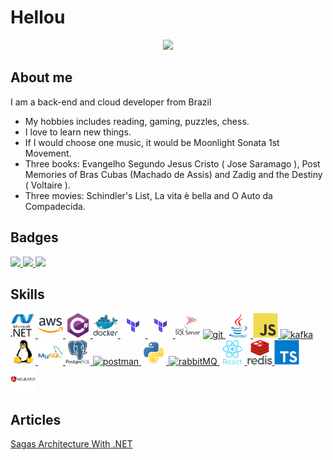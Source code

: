 # Hellou

<div align="center"> 
  <img src="https://media.giphy.com/media/ASd0Ukj0y3qMM/giphy.gif" 
  </img> 
</div>

## About me
I am a back-end and cloud developer from Brazil
  - My hobbies includes reading, gaming, puzzles, chess.
  - I love to learn new things.
  - If I would choose one music, it would be Moonlight Sonata 1st Movement.
  - Three books: Evangelho Segundo Jesus Cristo ( Jose Saramago ), Post Memories of Bras Cubas (Machado de Assis) and Zadig and the Destiny ( Voltaire ).
  - Three movies: Schindler's List, La vita è bella and O Auto da Compadecida.

## Badges
<div>
<a target="_blank" href="https://www.credly.com/badges/915c0611-bb8b-4fc1-99b4-2f86fe5bfb37/public_url">
  <img src="https://images.credly.com/size/340x340/images/00634f82-b07f-4bbd-a6bb-53de397fc3a6/image.png" width="10%"/> 
  </a>
 <a href="https://www.credly.com/badges/114fb438-38cc-4737-84e6-821a9d6ef49d/public_url" target="_blank"> 
   <img src="https://images.credly.com/size/340x340/images/0e284c3f-5164-4b21-8660-0d84737941bc/image.png" width="10%"/> 
  </a>
  <a href="https://www.credly.com/badges/c1578230-8eac-4248-8c78-4060b5c9c019/public_url" target="_blank"> 
   <img src="https://images.credly.com/size/110x110/images/85b9cfc4-257a-4742-878c-4f7ab4a2631b/image.png" width="10%"/> 
  </a>
</div>

## Skills
<p align="left"> 
  <a 
     href="https://dotnet.microsoft.com/" target="_blank"> <img src="https://raw.githubusercontent.com/devicons/devicon/master/icons/dot-net/dot-net-original-wordmark.svg" alt="dotnet" width="40" height="40"/> 
</a> 
  <a 
     href="https://aws.amazon.com" target="_blank"> <img src="https://raw.githubusercontent.com/devicons/devicon/master/icons/amazonwebservices/amazonwebservices-original-wordmark.svg" alt="aws" width="40" height="40"/> </a> 
  <a 
     href="https://www.w3schools.com/cs/" target="_blank"> <img src="https://raw.githubusercontent.com/devicons/devicon/master/icons/csharp/csharp-original.svg" alt="csharp" width="40" height="40"/> 
  </a> 
  <a 
     href="https://www.docker.com/" target="_blank"> <img src="https://raw.githubusercontent.com/devicons/devicon/master/icons/docker/docker-original-wordmark.svg" alt="docker" width="40" height="40"/> 
  </a>
  <a 
     href="https://www.terraform.io/" target="_blank"> <img src="https://github.com/Ricardev/Ricardev/blob/master/assets/terraform-svgrepo-com.svg" alt="terraform" width="40" height="40"/> 
  </a>
  <a 
     href="https://flutter.dev/" target="_blank"> <img src="https://github.com/Ricardev/Ricardev/blob/master/assets/terraform-svgrepo-com.svg" alt="terraform" width="40" height="40"/> 
  </a>
  <a 
     target="_blank"> <img src="https://github.com/Ricardev/Ricardev/blob/master/assets/microsoft-sql-server-logo-svgrepo-com.svg" alt="terraform" width="40" height="40"/> 
  </a> 
  <a 
     href="https://git-scm.com/" target="_blank"> <img src="https://www.vectorlogo.zone/logos/git-scm/git-scm-icon.svg" alt="git" width="40" height="40"/> 
  </a> 
  <a 
     href="https://www.java.com" target="_blank"> <img src="https://raw.githubusercontent.com/devicons/devicon/master/icons/java/java-original.svg" alt="java" width="40" height="40"/> 
  </a> 
  <a 
     href="https://developer.mozilla.org/en-US/docs/Web/JavaScript" target="_blank"> <img src="https://raw.githubusercontent.com/devicons/devicon/master/icons/javascript/javascript-original.svg" alt="javascript" width="40" height="40"/> 
  </a> 
  <a 
     href="https://kafka.apache.org/" target="_blank"> <img src="https://www.vectorlogo.zone/logos/apache_kafka/apache_kafka-icon.svg" alt="kafka" width="40" height="40"/> 
  </a> 
  <a 
     href="https://www.linux.org/" target="_blank"> <img src="https://raw.githubusercontent.com/devicons/devicon/master/icons/linux/linux-original.svg" alt="linux" width="40" height="40"/> 
  </a> 
  <a 
     href="https://www.mysql.com/" target="_blank"> <img src="https://raw.githubusercontent.com/devicons/devicon/master/icons/mysql/mysql-original-wordmark.svg" alt="mysql" width="40" height="40"/> 
  </a> 
  <a href="https://www.postgresql.org" target="_blank"> <img src="https://raw.githubusercontent.com/devicons/devicon/master/icons/postgresql/postgresql-original-wordmark.svg" alt="postgresql" width="40" height="40"/> </a> 
  <a href="https://postman.com" target="_blank"> <img src="https://www.vectorlogo.zone/logos/getpostman/getpostman-icon.svg" alt="postman" width="40" height="40"/> </a> <a href="https://www.python.org" target="_blank"> <img src="https://raw.githubusercontent.com/devicons/devicon/master/icons/python/python-original.svg" alt="python" width="40" height="40"/> 
  </a> 
  <a href="https://www.rabbitmq.com" target="_blank"> <img src="https://www.vectorlogo.zone/logos/rabbitmq/rabbitmq-icon.svg" alt="rabbitMQ" width="40" height="40"/> 
  </a> 
  <a href="https://reactjs.org/" target="_blank"> <img src="https://raw.githubusercontent.com/devicons/devicon/master/icons/react/react-original-wordmark.svg" alt="react" width="40" height="40"/> 
  </a> 
  <a href="https://redis.io" target="_blank"> <img src="https://raw.githubusercontent.com/devicons/devicon/master/icons/redis/redis-original-wordmark.svg" alt="redis" width="40" height="40"/> 
  </a> 
  <a href="https://www.typescriptlang.org/" target="_blank"> <img src="https://raw.githubusercontent.com/devicons/devicon/master/icons/typescript/typescript-original.svg" alt="typescript" width="40" height="40"/> 
  </a> 
  <a href="https://angular.io" target="_blank"> <img src="https://raw.githubusercontent.com/devicons/devicon/master/icons/angularjs/angularjs-original-wordmark.svg" alt="angularjs" width="40" height="40"/> </a> </p>
</p>

## Articles
[Sagas Architecture With .NET](https://medium.com/popcodemobile/sagas-architecture-net-d7d124d8581a)
